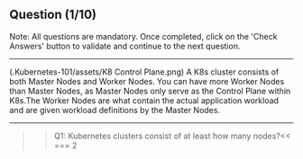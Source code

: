 ## Question (1/10)

Note: All questions are mandatory. Once completed, click on the 'Check Answers' button to validate and continue to the next question.

---
(.Kubernetes-101/assets/K8 Control Plane.png)
A K8s cluster consists of both Master Nodes and Worker Nodes. You can have more Worker Nodes than Master Nodes, as Master Nodes only serve as the Control Plane within K8s.The Worker Nodes are what contain the actual application workload and are given workload definitions by the Master Nodes.

---

>>Q1: Kubernetes clusters consist of at least how many nodes?<<
=== 2
